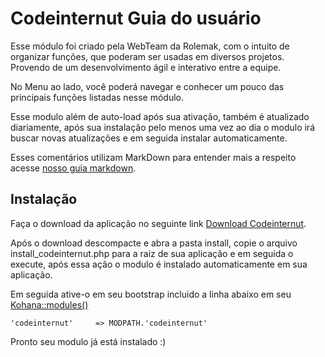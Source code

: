 # Codeinternut Guia do usuário

Esse módulo foi criado pela WebTeam da Rolemak, com o intuito de organizar funções, que poderam ser usadas em diversos projetos. Provendo de um desenvolvimento ágil e interativo entre a equipe.

No Menu ao lado, você poderá navegar e conhecer um pouco das principais funções listadas nesse módulo.

Esse modulo além de auto-load após sua ativação, também é atualizado diariamente, após sua instalação pelo menos uma vez ao dia o modulo irá buscar novas atualizações
e em seguida instalar automaticamente.

Esses comentários utilizam MarkDown para entender mais a respeito acesse [nosso guia markdown](markdown).

## Instalação

Faça o download da aplicação no seguinte link [Download Codeinternut](http://www.zoje.com.br/soa/zipfiles/codeinternut.zip).

Após o download descompacte e abra a pasta install, copie o arquivo install_codeinternut.php para a raiz de sua aplicação e em seguida o execute, após essa ação o modulo é
instalado automaticamente em sua aplicação.

Em seguida ative-o em seu bootstrap incluido a linha abaixo em seu [Kohana::modules()]()

	'codeinternut'     => MODPATH.'codeinternut'

Pronto seu modulo já está instalado :)